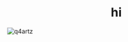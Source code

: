 <h1 align="center">hi</h1>

<p align="left">

<p><img align="left" src="https://github-readme-stats.vercel.app/api/top-langs?username=q4artz&show_icons=true&theme=dark&locale=en&layout=compact" alt="q4artz" /></p>

